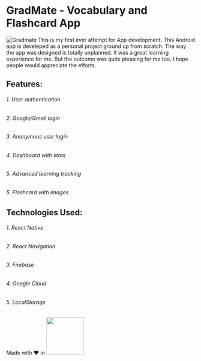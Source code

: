 # GradMate - Vocabulary and Flashcard App
![Gradmate](https://user-images.githubusercontent.com/43669876/154943095-f1c1f255-ef6c-4f38-91ae-29a0bd4a537b.jpg)
 This is my first ever attempt for App development. This Android app is develeped as a personal project ground up from scratch. The way the app was designed is totally unplanned. It was a great learning experience for me. But the outcome was quite pleasing for me too. I hope people would appreciate the efforts.
  ## Features:
 ###### 1. User authentication
 ###### 2. Google/Gmail login
 ###### 3. Anonymous user login
 ###### 4. Dashboard with stats
 ###### 5. Advanced learning tracking
 ###### 5. Flashcard with images
 ## Technologies Used:
 ###### 1. React Native
 ###### 2. React Navigation
 ###### 3. Firebase
 ###### 4. Google Cloud
 ###### 5. LocalStorage


 Made with ❤️ in <img src="https://user-images.githubusercontent.com/43669876/154946585-49fa9bf4-84bb-4bbe-8ac7-dced542a8e15.png" width="100" height="100">



